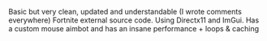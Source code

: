 Basic but very clean, updated and understandable (I wrote comments everywhere) Fortnite external source code. Using Directx11 and ImGui. Has a custom mouse aimbot and has an insane performance + loops & caching
